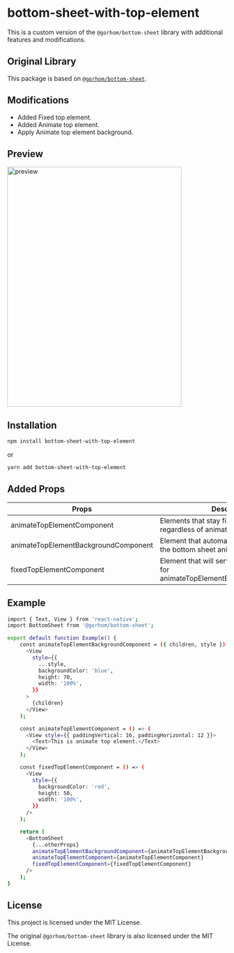 # bottom-sheet-with-top-element

This is a custom version of the `@gorhom/bottom-sheet` library with additional features and modifications.

## Original Library

This package is based on [`@gorhom/bottom-sheet`](https://github.com/gorhom/react-native-bottom-sheet).

## Modifications

- Added Fixed top element.
- Added Animate top element.
- Apply Animate top element background.

## Preview
<img src="https://github.com/user-attachments/assets/cc754f3d-81ec-4388-a164-71ced1899217" width="400" height="550" alt="preview">

## Installation

```bash
npm install bottom-sheet-with-top-element
```
or
```bash
yarn add bottom-sheet-with-top-element
```

## Added Props
| Props                                | Description                                                                        | Optional | Type                                                 |
|--------------------------------------|------------------------------------------------------------------------------------|----------|------------------------------------------------------|
| animateTopElementComponent           | Elements that stay fixed at the top regardless of animations                       | true     | React.FC                                             |
| animateTopElementBackgroundComponent | Element that automatically appears when the bottom sheet animation ends            | true     | React.FC                                             |
| fixedTopElementComponent             | Element that will serve as the background for animateTopElementBackgroundComponent | true     | React.FC<PropsWithChildren<Pick<ViewProps, 'style'>> |

## Example
```bash
import { Text, View } from 'react-native';
import BottomSheet from '@gorhom/bottom-sheet';

export default function Example() {
    const animateTopElementBackgroundComponent = ({ children, style }) => (
      <View
        style={{
          ...style,
          backgroundColor: 'blue',
          height: 70,
          width: '100%',
        }}
      >
        {children}
      </View>
    );

    const animateTopElementComponent = () => (
      <View style={{ paddingVertical: 16, paddingHorizontal: 12 }}>
        <Text>This is animate top element.</Text>
      </View>
    );

    const fixedTopElementComponent = () => (
      <View
        style={{
          backgroundColor: 'red',
          height: 50,
          width: '100%',
        }}
      />
    );

    return (
      <BottomSheet
        {...otherProps}
        animateTopElementBackgroundComponent={animateTopElementBackgroundComponent}
        animateTopElementComponent={animateTopElementComponent}
        fixedTopElementComponent={fixedTopElementComponent}
      />
    );
}
```

## License

This project is licensed under the MIT License.

The original `@gorhom/bottom-sheet` library is also licensed under the MIT License.
